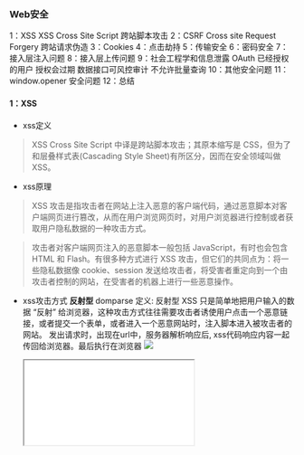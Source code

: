 ### Web安全

1：XSS XSS Cross Site Script 跨站脚本攻击
2：CSRF  Cross site Request Forgery 跨站请求伪造
3：Cookies
4：点击劫持
5：传输安全
6：密码安全
7：接入层注入问题
8：接入层上传问题
9：社会工程学和信息泄露 OAuth  已经授权的用户 授权会过期  数据接口可风控审计 不允许批量查询
10：其他安全问题 
11： window.opener 安全问题
12：总结


#### 1：XSS
- xss定义
> XSS Cross Site Script 中译是跨站脚本攻击；其原本缩写是 CSS，但为了和层叠样式表(Cascading Style Sheet)有所区分，因而在安全领域叫做 XSS。

- xss原理
> XSS 攻击是指攻击者在网站上注入恶意的客户端代码，通过恶意脚本对客户端网页进行篡改，从而在用户浏览网页时，对用户浏览器进行控制或者获取用户隐私数据的一种攻击方式。

> 攻击者对客户端网页注入的恶意脚本一般包括 JavaScript，有时也会包含 HTML 和 Flash。有很多种方式进行 XSS 攻击，但它们的共同点为：将一些隐私数据像 cookie、session 发送给攻击者，将受害者重定向到一个由攻击者控制的网站，在受害者的机器上进行一些恶意操作。

- xss攻击方式
  **反射型** domparse
    定义: 反射型 XSS 只是简单地把用户输入的数据 “反射” 给浏览器，这种攻击方式往往需要攻击者诱使用户点击一个恶意链接，或者提交一个表单，或者进入一个恶意网站时，注入脚本进入被攻击者的网站。
    发出请求时，出现在url中，服务器解析响应后, xss代码响应内容一起传回给浏览器。最后执行在浏览器
    <img src="null" onerroe = "alert(1)">
    <p onclick="alert('aaa')"></p>
    <iframe src="//baidu.comt.html">
  **存储型**
    定义: 存储型 XSS 会把用户输入的数据 "存储" 在服务器端，当浏览器请求数据时，脚本从服务器上传回并执行。这种 XSS 攻击具有很强的稳定性。
    差别: 差别仅在于提交代码仅在于服务器端 数据库 内存 文件
    场景: 攻击者在社区或论坛上写下一篇包含恶意 JavaScript 代码的文章或评论，文章或评论发表后，所有访问该文章或评论的用户，都会在他们的浏览器中执行这段恶意的 JavaScript 代码。
  **基于DOM**
    定义: 基于 DOM 的 XSS 攻击是指通过恶意脚本修改页面的 DOM 结构，是纯粹发生在客户端的攻击。

- xss防御措施
    编码
        entity编码
    过滤
        dom属性 onerror
        style节点，script  iframe节点
    校正   
        编码直接解码entity
        dom parse转化 校正不配对的dom标签
    HttpOnly 最早由微软提出，至今已经成为一个标准。浏览器将禁止页面的Javascript 访问带有 HttpOnly 属性的Cookie。
        通常 Cookie 中都包含了用户的登录凭证信息，攻击者在获取到 Cookie 之后，则可以发起 Cookie 劫持攻击。所以，严格来说，HttpOnly 并非阻止 XSS 攻击，而是能阻止 XSS 攻击后的 Cookie 劫持攻击。
    输入检查
    恶意表单
    HTML：xss转义 < > "" ''  破坏结构
    页面之前必须加以encode
    js:innerHTML转义
    css:expression计算
    输入检查 decodingMap
    -  &符号："&", "&amp;"
    - 双引号："\"", "&quot;"
    - 小于号："<", "&lt;"
    - 大于号：">", "&gt;"
    - 单引号："'", "&#39;"

富文本：
    黑名单过滤，正则表达过滤；
    白名单保留部分标签和属性，只允许指定标签麻烦数据结构组装


#### 二：CSRF
>CSRF，即 Cross Site Request Forgery，中译是跨站请求伪造，是一种劫持受信任用户向服务器发送非预期请求的攻击方式。

>通常情况下，CSRF 攻击是攻击者借助受害者的 Cookie 骗取服务器的信任，可以在受害者毫不知情的情况下以受害者名义伪造请求发送给受攻击服务器，从而在并未授权的情况下执行在权限保护之下的操作

1：csrf跨站伪造提交 post请求
2：用户打开任意第三方网站，在新闻网站发布一条评论  网络蠕虫

场景：公共类。
  服务器传递一个加密后的token，给前台页面；
  前端做提交的时候，连同这个token做为隐藏的字段，form表单之后，一起提交服务器。
  服务器接收请求，先检测token是否合法，合法就进入。
  隐藏的校验问题。

CSRF攻击原理

CSRF攻击危害
  - 利用用户登陆状态
  - 盗取用户资金
  - 用户不知情
  - 冒充用户发帖背锅
  - 完成业务请求

CSRF防御
  - 1：在前端页面添加验证码 ccap图形验证码
  - 2：token
  - 4：same-site
  - 3：验证referer 根据 HTTP 协议，在 HTTP 头中有一个字段叫 Referer，它记录了该 HTTP 请求的来源地址。通过 Referer Check，可以检查请求是否来自合法的"源"。
  - 4：禁止来自第三方网站请求


#### 三：Cookies问题
前端数据存储
后台通过http头设置  document.cookie 不能覆盖增加原来值
请求时通过http头传给后端
前端可读性
遵守同源策略

Cookies特性  
    域名  有效期  路径  http-only secure {支持https}
    删除Cookies也是设置它的有效期 document.cookies = ";expires:时间"

作用：
    存储个性化设置
    存储未登录时用户唯一标示
    存储已经登陆用户的凭证
    存储其他业务数据
    
Cookies登陆用户凭证
    前端提交用户名和密码
    后端验证用户名密码
    后端 通过http头设置用户凭证
    后续访问先验证凭证

        用户ID有隐患，其他人篡改就模拟登陆
        用户ID+签名，只有自己算得出来，签名不可逆；明文透露出来；userId透露出来；重新计算
        SessionId  随机的字符串，一把钥匙找到自己信息； 存到换成数据库，不放内存；


Cookies 和XSS关系
1：xss可以偷取Cookies:偷走用户登陆态
2：http-only的cookie不会被偷

Cookies 和CSRF关系
1：CSRF利用了用户Cookies，带上目标用户网站Cookies
2：攻击站点无法读写Cookies
3：最好能阻止第三方使用Cookies

安全案例
教务系统开源的CMS，使用username唯一标识，该文章直接暴露了username；可以使用任意username登陆后台


Cookies安全策略
1：签名防篡改
2：私有变换（加密）
3：http-only防止XSS
4：secure 只有在https读取cookies
5：same-site CSRF 只在chrome

#### 四：点击劫持
用户亲手操作
用户不知情
...
1：js并不能完全设置点击劫持
if(top.location!=window.location）
    top.location==window.location
iframe 可以设置 sandbox="allow-forms" 禁止js的时候就不管用了

2：X-FRAME-OPTIONS 禁止内嵌
    x-Frame-Options DENY SAMEORING ALLOW_FROM （指定）
               DENY  // 拒绝任何域加载
        SAMEORIGIN / / 允许同源域下加载
        ALLOW-FROM  // 可以定义允许frame加载的页面地址:

3：其他辅助手段


#### 五：传输协议 http https 
1：http传输 窃听 篡改

traceroute www.tooobug.net 【tracert】
anyproxy  

2：运营商劫持
3：公共wifi获取密码


#### 其他安全
拒绝DOS服务攻击
1：模拟正常用户
2：大量占用服务器资源
3：无法服务正常用户

1：TCP半连接 产生等待
2：HTTP连接
3：DNS 域名解析服务器 访问负债

大规模分布式拒绝服务攻击DDOS
1：流量可达几十到上百G
2：分布式（肉鸡、代理）
3：极难防御

DOS攻击案例
2009年5月19号，
全国断网
游戏私服互相DDOS
换目标，攻击DNS服务器
DNS服务器机器下线
数十万网站DNS解析弹框

1：防火墙，交换机，路由器，流量清洗，高访IP
2

1：避免重逻辑业务
2：快速失败快速返回
3：防雪崩机制
4：有损服务
5：CDN


重放攻击
用户多次消费
登陆态被盗取
多次抽奖
加密https
时间戳
token
nonce
签名

11： window.opener 安全问题

window.opener 表示打开当前窗体页面的的父窗体的是谁。例如，在 A 页面中，通过一个带有 target="_blank" 的 a 标签打开了一个新的页面 B，那么在 B 页面里，window.opener 的值为 A 页面的 window 对象。


一般来说，打开同源(域名相同)的页面，不会有什么问题。但对于跨域的外部链接来说，存在一个被钓鱼的风险。比如你正在浏览购物网站，从当前网页打开了某个外部链接，在打开的外部页面，可以通过 window.opener.location 改写来源站点的地址。利用这一点，将来源站点改写到钓鱼站点页面上，例如跳转到伪造的高仿购物页面，当再回到购物页面的时候，是很难发现购物网站的地址已经被修改了的，这个时候你的账号就存在被钓鱼的可能了

1. 设置 rel 属性
```js
<a href="https://xxxx" rel="noopener noreferrer"> 外链 <a>
```
rel=noopener 规定禁止新页面传递源页面的地址，通过设置了此属性的链接打开的页面，其 window.opener 的值为 null。
2. 将外链替换为内部的跳转连接服务，跳转时先跳到内部地址，再由服务器 redirect 到外链。
3. 可以由 widow.open 打开外链。